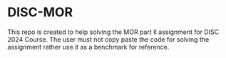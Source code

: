 # DISC-MOR

This repo is created to help solving the MOR part II assignment for DISC 2024 Course. The user must not copy paste the code for solving the assignment rather use it as a benchmark for reference. 
